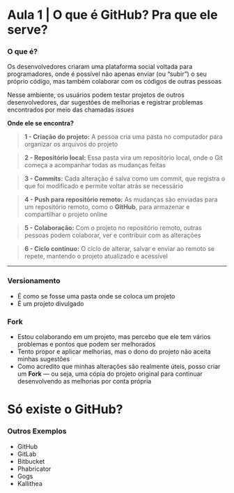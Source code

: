 # Aula 1 | O que é GitHub? Pra que ele serve?

### **O que é?**

Os desenvolvedores criaram uma plataforma social voltada para programadores, onde é possível não apenas enviar (ou “subir”) o seu próprio código, mas também colaborar com os códigos de outras pessoas

Nesse ambiente, os usuários podem testar projetos de outros desenvolvedores, dar sugestões de melhorias e registrar problemas encontrados por meio das chamadas _issues_

**Onde ele se encontra?**

> **1 - Criação do projeto:** A pessoa cria uma pasta no computador para organizar os arquivos do projeto

> **2 - Repositório local:** Essa pasta vira um repositório local, onde o Git começa a acompanhar todas as mudanças feitas

> **3 - Commits:** Cada alteração é salva como um commit, que registra o que foi modificado e permite voltar atrás se necessário

> **4 - Push para repositório remoto:** As mudanças são enviadas para um repositório remoto, como o **GitHub**, para armazenar e compartilhar o projeto online

> **5 - Colaboração:** Com o projeto no repositório remoto, outras pessoas podem colaborar, ver e contribuir com as alterações

> **6 - Ciclo contínuo:** O ciclo de alterar, salvar e enviar ao remoto se repete, mantendo o projeto atualizado e acessível

---

### **Versionamento**

*   É como se fosse uma pasta onde se coloca um projeto
*   É um projeto divulgado

### **Fork**

*   Estou colaborando em um projeto, mas percebo que ele tem vários problemas e pontos que podem ser melhorados
*   Tento propor e aplicar melhorias, mas o dono do projeto não aceita minhas sugestões
*   Como acredito que minhas alterações são realmente úteis, posso criar um **Fork** — ou seja, uma cópia do projeto original para continuar desenvolvendo as melhorias por conta própria

# Só existe o GitHub?

### **Outros Exemplos**

*   GitHub
*   GitLab
*   Bitbucket
*   Phabricator
*   Gogs
*   Kallithea